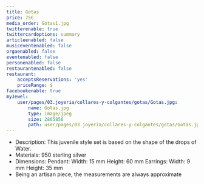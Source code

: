```yaml
---
title: Gotas
price: 75€
media_order: Gotas1.jpg
twitterenable: true
twittercardoptions: summary
articleenabled: false
musiceventenabled: false
orgaenabled: false
eventenabled: false
personenabled: false
restaurantenabled: false
restaurant:
    acceptsReservations: 'yes'
    priceRange: $
facebookenable: true
myJewel:
    user/pages/03.joyeria/collares-y-colgantes/gotas/Gotas.jpg:
        name: Gotas.jpg
        type: image/jpeg
        size: 2865856
        path: user/pages/03.joyeria/collares-y-colgantes/gotas/Gotas.jpg
---
```


* Description: This juvenile style set is based on the shape of the drops of
Water.
* Materials: 950 sterling silver
* Dimensions: Pendant: Width: 15 mm Height: 60 mm Earrings: Width: 9 mm Height: 35 mm
* Being an artisan piece, the measurements are always approximate